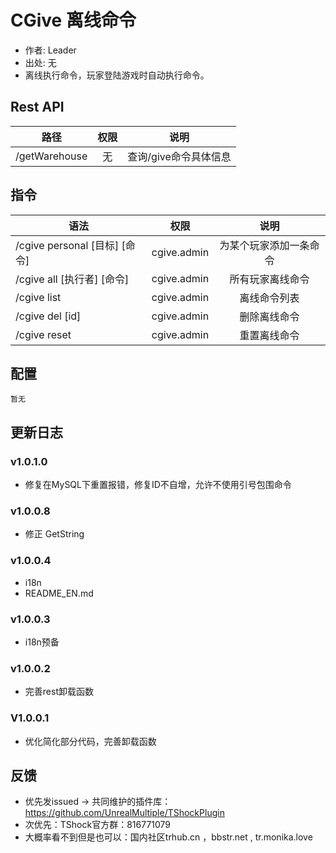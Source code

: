 # CGive 离线命令

- 作者: Leader
- 出处: 无
- 离线执行命令，玩家登陆游戏时自动执行命令。



## Rest API

| 路径            | 权限 |      说明       |
|---------------|:--:|:-------------:|
| /getWarehouse | 无  | 查询/give命令具体信息 |

## 指令

| 语法                    |     权限      |     说明      |
|-----------------------|:-----------:|:-----------:|
| /cgive personal [目标] [命令] | cgive.admin | 为某个玩家添加一条命令 |
| /cgive all [执行者] [命令] | cgive.admin |  所有玩家离线命令   |
| /cgive list           | cgive.admin |   离线命令列表    |
| /cgive del [id]       | cgive.admin |   删除离线命令    |
| /cgive reset          | cgive.admin |   重置离线命令    |

## 配置

```json5
暂无
```

## 更新日志

### v1.0.1.0
- 修复在MySQL下重置报错，修复ID不自增，允许不使用引号包围命令
### v1.0.0.8
- 修正 GetString
### v1.0.0.4
- i18n
- README_EN.md
### v1.0.0.3
- i18n预备
### v1.0.0.2
- 完善rest卸载函数
### V1.0.0.1
- 优化简化部分代码，完善卸载函数

## 反馈
- 优先发issued -> 共同维护的插件库：https://github.com/UnrealMultiple/TShockPlugin
- 次优先：TShock官方群：816771079
- 大概率看不到但是也可以：国内社区trhub.cn ，bbstr.net , tr.monika.love
